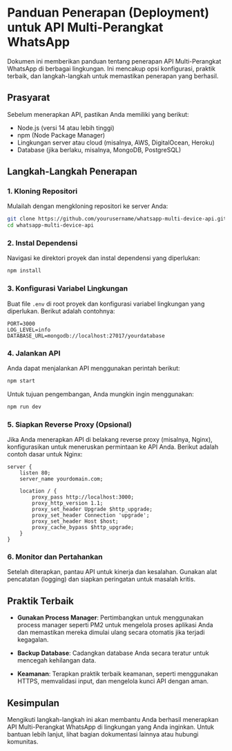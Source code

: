 # Panduan Penerapan (Deployment) untuk API Multi-Perangkat WhatsApp

Dokumen ini memberikan panduan tentang penerapan API Multi-Perangkat WhatsApp di berbagai lingkungan. Ini mencakup opsi konfigurasi, praktik terbaik, dan langkah-langkah untuk memastikan penerapan yang berhasil.

## Prasyarat

Sebelum menerapkan API, pastikan Anda memiliki yang berikut:

- Node.js (versi 14 atau lebih tinggi)
- npm (Node Package Manager)
- Lingkungan server atau cloud (misalnya, AWS, DigitalOcean, Heroku)
- Database (jika berlaku, misalnya, MongoDB, PostgreSQL)

## Langkah-Langkah Penerapan

### 1. Kloning Repositori

Mulailah dengan mengkloning repositori ke server Anda:

```bash
git clone https://github.com/yourusername/whatsapp-multi-device-api.git
cd whatsapp-multi-device-api
```

### 2. Instal Dependensi

Navigasi ke direktori proyek dan instal dependensi yang diperlukan:

```bash
npm install
```

### 3. Konfigurasi Variabel Lingkungan

Buat file `.env` di root proyek dan konfigurasi variabel lingkungan yang diperlukan. Berikut adalah contohnya:

```
PORT=3000
LOG_LEVEL=info
DATABASE_URL=mongodb://localhost:27017/yourdatabase
```

### 4. Jalankan API

Anda dapat menjalankan API menggunakan perintah berikut:

```bash
npm start
```

Untuk tujuan pengembangan, Anda mungkin ingin menggunakan:

```bash
npm run dev
```

### 5. Siapkan Reverse Proxy (Opsional)

Jika Anda menerapkan API di belakang reverse proxy (misalnya, Nginx), konfigurasikan untuk meneruskan permintaan ke API Anda. Berikut adalah contoh dasar untuk Nginx:

```nginx
server {
    listen 80;
    server_name yourdomain.com;

    location / {
        proxy_pass http://localhost:3000;
        proxy_http_version 1.1;
        proxy_set_header Upgrade $http_upgrade;
        proxy_set_header Connection 'upgrade';
        proxy_set_header Host $host;
        proxy_cache_bypass $http_upgrade;
    }
}
```

### 6. Monitor dan Pertahankan

Setelah diterapkan, pantau API untuk kinerja dan kesalahan. Gunakan alat pencatatan (logging) dan siapkan peringatan untuk masalah kritis.

## Praktik Terbaik

- **Gunakan Process Manager**: Pertimbangkan untuk menggunakan process manager seperti PM2 untuk mengelola proses aplikasi Anda dan memastikan mereka dimulai ulang secara otomatis jika terjadi kegagalan.

- **Backup Database**: Cadangkan database Anda secara teratur untuk mencegah kehilangan data.

- **Keamanan**: Terapkan praktik terbaik keamanan, seperti menggunakan HTTPS, memvalidasi input, dan mengelola kunci API dengan aman.

## Kesimpulan

Mengikuti langkah-langkah ini akan membantu Anda berhasil menerapkan API Multi-Perangkat WhatsApp di lingkungan yang Anda inginkan. Untuk bantuan lebih lanjut, lihat bagian dokumentasi lainnya atau hubungi komunitas.